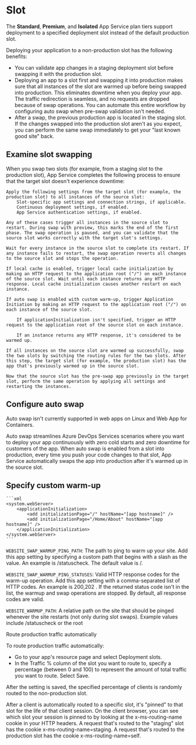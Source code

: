 # Slot

The **Standard**, **Premium**, and **Isolated** App Service plan tiers support deployment to a specified deployment slot instead of the default production slot.

Deploying your application to a non-production slot has the following benefits:

- You can validate app changes in a staging deployment slot before swapping it with the production slot.
- Deploying an app to a slot first and swapping it into production makes sure that all instances of the slot are warmed up before being swapped into production. This eliminates downtime when you deploy your app. The traffic redirection is seamless, and no requests are dropped because of swap operations. You can automate this entire workflow by configuring auto swap when pre-swap validation isn't needed.
- After a swap, the previous production app is located in the staging slot. If the changes swapped into the production slot aren't as you expect, you can perform the same swap immediately to get your "last known good site" back.

## Examine slot swapping

When you swap two slots (for example, from a staging slot to the production slot), App Service completes the following process to ensure that the target slot doesn't experience downtime:

    Apply the following settings from the target slot (for example, the production slot) to all instances of the source slot:
        Slot-specific app settings and connection strings, if applicable.
        Continuous deployment settings, if enabled.
        App Service authentication settings, if enabled.

    Any of these cases trigger all instances in the source slot to restart. During swap with preview, this marks the end of the first phase. The swap operation is paused, and you can validate that the source slot works correctly with the target slot's settings.

    Wait for every instance in the source slot to complete its restart. If any instance fails to restart, the swap operation reverts all changes to the source slot and stops the operation.

    If local cache is enabled, trigger local cache initialization by making an HTTP request to the application root ("/") on each instance of the source slot. Wait until each instance returns any HTTP response. Local cache initialization causes another restart on each instance.

    If auto swap is enabled with custom warm-up, trigger Application Initiation by making an HTTP request to the application root ("/") on each instance of the source slot.

        If applicationInitialization isn't specified, trigger an HTTP request to the application root of the source slot on each instance.

        If an instance returns any HTTP response, it's considered to be warmed up.

    If all instances on the source slot are warmed up successfully, swap the two slots by switching the routing rules for the two slots. After this step, the target slot (for example, the production slot) has the app that's previously warmed up in the source slot.

    Now that the source slot has the pre-swap app previously in the target slot, perform the same operation by applying all settings and restarting the instances.

## Configure auto swap

Auto swap isn't currently supported in web apps on Linux and Web App for Containers.

Auto swap streamlines Azure DevOps Services scenarios where you want to deploy your app continuously with zero cold starts and zero downtime for customers of the app. When auto swap is enabled from a slot into production, every time you push your code changes to that slot, App Service automatically swaps the app into production after it's warmed up in the source slot.

## Specify custom warm-up

    ```xml
    <system.webServer>
        <applicationInitialization>
            <add initializationPage="/" hostName="[app hostname]" />
            <add initializationPage="/Home/About" hostName="[app hostname]" />
        </applicationInitialization>
    </system.webServer>
    ```

`WEBSITE_SWAP_WARMUP_PING_PATH`: The path to ping to warm up your site. Add this app setting by specifying a custom path that begins with a slash as the value. An example is /statuscheck. The default value is /.

`WEBSITE_SWAP_WARMUP_PING_STATUSES`: Valid HTTP response codes for the warm-up operation. Add this app setting with a comma-separated list of HTTP codes. An example is 200,202 . If the returned status code isn't in the list, the warmup and swap operations are stopped. By default, all response codes are valid.

`WEBSITE_WARMUP_PATH`: A relative path on the site that should be pinged whenever the site restarts (not only during slot swaps). Example values include /statuscheck or the root

Route production traffic automatically

To route production traffic automatically:

- Go to your app's resource page and select Deployment slots.
- In the Traffic % column of the slot you want to route to, specify a percentage (between 0 and 100) to represent the amount of total traffic you want to route. Select Save.

After the setting is saved, the specified percentage of clients is randomly routed to the non-production slot.

After a client is automatically routed to a specific slot, it's "pinned" to that slot for the life of that client session. On the client browser, you can see which slot your session is pinned to by looking at the x-ms-routing-name cookie in your HTTP headers. A request that's routed to the "staging" slot has the cookie x-ms-routing-name=staging. A request that's routed to the production slot has the cookie x-ms-routing-name=self.
